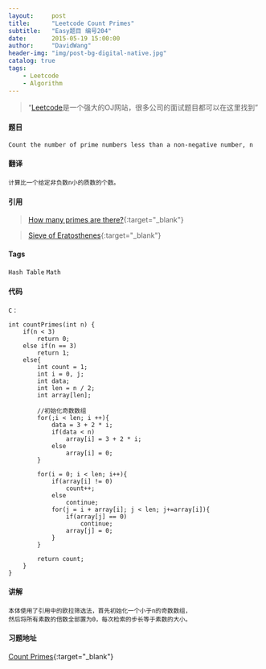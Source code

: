 ```yaml
---
layout:     post
title:      "Leetcode Count Primes"
subtitle:   "Easy题目 编号204"
date:       2015-05-19 15:00:00
author:     "DavidWang"
header-img: "img/post-bg-digital-native.jpg"
catalog: true
tags:
    - Leetcode
    - Algorithm
---
```


> “[Leetcode](https://leetcode.com/)是一个强大的OJ网站，很多公司的面试题目都可以在这里找到”

#### 题目

```
Count the number of prime numbers less than a non-negative number, n
```

#### 翻译

```
计算比一个给定非负数n小的质数的个数。
```

#### 引用

>[How many primes are there?](https://primes.utm.edu/howmany.html "一共有多少个素数"){:target="_blank"}


>[Sieve of Eratosthenes](http://en.wikipedia.org/wiki/Sieve_of_Eratosthenes "Era筛选法"){:target="_blank"}

#### Tags

`Hash Table` `Math`

#### 代码

```
C：

int countPrimes(int n) {
	if(n < 3)
		return 0;
	else if(n == 3)
		return 1;
	else{
		int count = 1;
		int i = 0, j;
		int data;
		int len = n / 2;
		int array[len];

		//初始化奇数数组
		for(;i < len; i ++){
			data = 3 + 2 * i;
			if(data < n)
				array[i] = 3 + 2 * i;
			else
				array[i] = 0;
		}

		for(i = 0; i < len; i++){
			if(array[i] != 0)
				count++;
			else
				continue;
			for(j = i + array[i]; j < len; j+=array[i]){
				if(array[j] == 0)
					continue;
				array[j] = 0;
			}
		}

		return count;
	}
}

```

#### 讲解

```
本体使用了引用中的欧拉筛选法，首先初始化一个小于n的奇数数组，
然后将所有素数的倍数全部置为0，每次检索的步长等于素数的大小。
```

#### 习题地址

[Count Primes](https://leetcode.com/problems/count-primes/){:target="_blank"}
